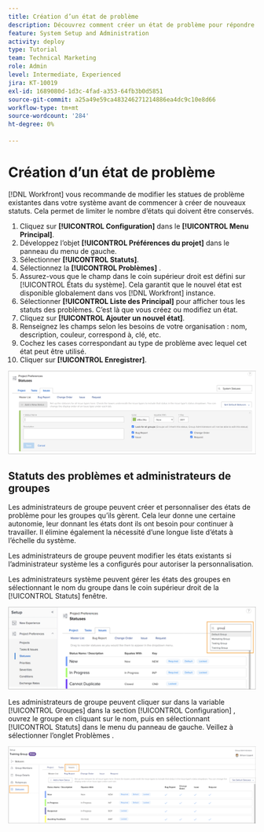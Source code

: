 ```yaml
---
title: Création d’un état de problème
description: Découvrez comment créer un état de problème pour répondre aux besoins des workflows de votre entreprise.
feature: System Setup and Administration
activity: deploy
type: Tutorial
team: Technical Marketing
role: Admin
level: Intermediate, Experienced
jira: KT-10019
exl-id: 1689080d-1d3c-4fad-a353-64fb3b0d5851
source-git-commit: a25a49e59ca483246271214886ea4dc9c10e8d66
workflow-type: tm+mt
source-wordcount: '284'
ht-degree: 0%

---
```


# Création d’un état de problème

[!DNL Workfront] vous recommande de modifier les statues de problème existantes dans votre système avant de commencer à créer de nouveaux statuts. Cela permet de limiter le nombre d’états qui doivent être conservés.

1. Cliquez sur **[!UICONTROL Configuration]** dans le **[!UICONTROL Menu Principal]**.
1. Développez l’objet **[!UICONTROL Préférences du projet]** dans le panneau du menu de gauche.
1. Sélectionner **[!UICONTROL Statuts]**.
1. Sélectionnez la **[!UICONTROL Problèmes]** .
1. Assurez-vous que le champ dans le coin supérieur droit est défini sur [!UICONTROL États du système]. Cela garantit que le nouvel état est disponible globalement dans vos [!DNL Workfront] instance.
1. Sélectionner **[!UICONTROL Liste des Principal]** pour afficher tous les statuts des problèmes. C’est là que vous créez ou modifiez un état.
1. Cliquez sur **[!UICONTROL Ajouter un nouvel état]**.
1. Renseignez les champs selon les besoins de votre organisation : nom, description, couleur, correspond à, clé, etc.
1. Cochez les cases correspondant au type de problème avec lequel cet état peut être utilisé.
1. Cliquer sur **[!UICONTROL Enregistrer]**.

![Nouvelle fenêtre d’état sur [!UICONTROL Statuts] page](assets/admin-fund-create-issue-status.png)

## Statuts des problèmes et administrateurs de groupes

Les administrateurs de groupe peuvent créer et personnaliser des états de problème pour les groupes qu’ils gèrent. Cela leur donne une certaine autonomie, leur donnant les états dont ils ont besoin pour continuer à travailler. Il élimine également la nécessité d’une longue liste d’états à l’échelle du système.

Les administrateurs de groupe peuvent modifier les états existants si l’administrateur système les a configurés pour autoriser la personnalisation.

Les administrateurs système peuvent gérer les états des groupes en sélectionnant le nom du groupe dans le coin supérieur droit de la [!UICONTROL Statuts] fenêtre.

![Menu Liste des groupes sur [!UICONTROL Statuts] page](assets/admin-fund-change-group-master-list.png)

Les administrateurs de groupe peuvent cliquer sur dans la variable [!UICONTROL Groupes] dans la section [!UICONTROL Configuration] , ouvrez le groupe en cliquant sur le nom, puis en sélectionnant [!UICONTROL Statuts] dans le menu du panneau de gauche. Veillez à sélectionner l’onglet Problèmes .

![[!UICONTROL Statuts] section [!UICONTROL Groupe] page](assets/admin-fund-group-issue-statuses.png)

<!---
For detailed information on how managing statuses can be done by group administrators, see these articles:
Create and customize group statuses
Group administrators
--->

<!---
learn more URLs
Issue statuses
Create and customize system-wide statuses
--->
